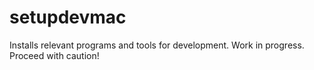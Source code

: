 # setupdevmac

Installs relevant programs and tools for development.
Work in progress. Proceed with caution!

